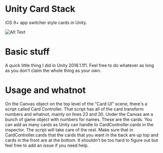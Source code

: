 # Unity Card Stack
iOS 9+ app switcher style cards in Unity.

![Alt Text](https://github.com/ryanslikesocool/Unity-Card-Stack/blob/master/DemoGIF.gif)

# Basic stuff
A quick little thing I did in Unity 2018.1.1f1.  Feel free to do whatever as long as you don't claim the whole thing as your own.

# Usage and whatnot
On the Canvas object on the top level of the "Card UI" scene, there's a script called Card Controller.  That script has all of the card transform numbers and whatnot, mainly on lines 23 and 30.  Under the Canvas are a bunch of game object with numbers for names.  These are the cards.  You can add as many cards as Unity can handle to CardController.cards in the inspector.  The script will take care of the rest.  Make sure that in CardController.cards that the cards that you want in the back are up top and cards in the front are at the bottom.  It shouldn't be too hard to figure out but feel free to add an issue if you need help.

